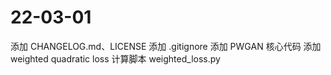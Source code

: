# 22-03-01

添加 CHANGELOG.md、LICENSE
添加 .gitignore
添加 PWGAN 核心代码
添加 weighted quadratic loss 计算脚本 weighted_loss.py
